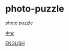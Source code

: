 # photo-puzzle
photo puzzle

[中文][1]

[ENGLISH][3]

[1]: https://brookshuihualee.github.io/photo-puzzle/ui/dist/
[2]: https://brookshuihualee.github.io/photo-puzzle/ui/dist/#/config/eyJwYXRoIjoiZGVmYXVsdC9ob21lLmpwZyIsInZuIjoyLCJobiI6MywibGFuZyI6IkVOIn0=
[3]: https://brookshuihualee.github.io/photo-puzzle/ui/dist/#/config/eyJsYW5nIjoiRU4ifQ==
[4]: https://brookshuihualee.github.io/photo-puzzle/ui/dist/#/config/eyJwYXRoIjoiZGVmYXVsdC9ob21lLmpwZyIsInZuIjoyLCJobiI6MywibGFuZyI6IkVOIn0=
